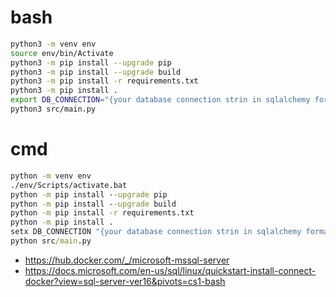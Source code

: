 # bash
``` bash
python3 -m venv env
source env/bin/Activate
python3 -m pip install --upgrade pip
python3 -m pip install --upgrade build
python3 -m pip install -r requirements.txt 
python3 -m pip install .
export DB_CONNECTION="{your database connection strin in sqlalchemy format}"
python3 src/main.py
```

# cmd

``` cmd
python -m venv env
./env/Scripts/activate.bat
python -m pip install --upgrade pip
python -m pip install --upgrade build
python -m pip install -r requirements.txt 
python -m pip install .
setx DB_CONNECTION "{your database connection strin in sqlalchemy format}"
python src/main.py
```

- https://hub.docker.com/_/microsoft-mssql-server
- https://docs.microsoft.com/en-us/sql/linux/quickstart-install-connect-docker?view=sql-server-ver16&pivots=cs1-bash
